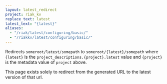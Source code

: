 ```yaml
---
layout: latest_redirect
project: riak_kv
replace_text: latest
latest_text: "{latest}"
aliases:
  - "/riak/latest/configuring/basic/"
  - "/riakkv/latest/configuring/basic/"
---
```


Redirects `someroot/latest/somepath` to `someroot/{latest}/somepath` 
where `{latest}` is the `project_descriptions.{project}.latest` value
and `{project}` is the metadata value of `project` above.

This page exists solely to redirect from the generated URL to the latest version of
that url.


